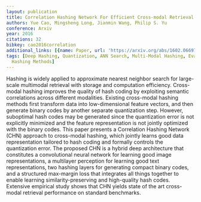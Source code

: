 ```yaml
---
layout: publication
title: Correlation Hashing Network For Efficient Cross-modal Retrieval
authors: Yue Cao, Mingsheng Long, Jianmin Wang, Philip S. Yu
conference: Arxiv
year: 2016
citations: 32
bibkey: cao2016correlation
additional_links: [{name: Paper, url: 'https://arxiv.org/abs/1602.06697'}]
tags: [Deep Hashing, Quantization, ANN Search, Multi-Modal Hashing, Evaluation Metrics,
  Hashing Methods]
---
```

Hashing is widely applied to approximate nearest neighbor search for
large-scale multimodal retrieval with storage and computation efficiency.
Cross-modal hashing improves the quality of hash coding by exploiting semantic
correlations across different modalities. Existing cross-modal hashing methods
first transform data into low-dimensional feature vectors, and then generate
binary codes by another separate quantization step. However, suboptimal hash
codes may be generated since the quantization error is not explicitly minimized
and the feature representation is not jointly optimized with the binary codes.
This paper presents a Correlation Hashing Network (CHN) approach to cross-modal
hashing, which jointly learns good data representation tailored to hash coding
and formally controls the quantization error. The proposed CHN is a hybrid deep
architecture that constitutes a convolutional neural network for learning good
image representations, a multilayer perception for learning good text
representations, two hashing layers for generating compact binary codes, and a
structured max-margin loss that integrates all things together to enable
learning similarity-preserving and high-quality hash codes. Extensive empirical
study shows that CHN yields state of the art cross-modal retrieval performance
on standard benchmarks.
